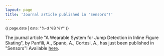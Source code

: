 ```yaml
---
layout: page
title: 'Journal article published in "Sensors"!'
---
```


<small>{{ page.date | date: "%-d %B %Y" }}</small>

The journal article "A Wearable System for Jump Detection in Inline Figure Skating", by Panfili, A., Spanò, A., Cortesi, A., has just been published in "Sensors"! Available [here](https://doi.org/10.3390/s22041650).
